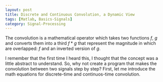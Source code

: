 ```yaml
---
layout: post
title: Discrete and Continuous Convolution, a Dynamic View
tags: [Matlab, Basics-Signals]
category: Signal-Processing
---
```


The convolution is a mathematical operator which takes two functions <span class="inlinecode">$f$</span>, <span class="inlinecode">$g$</span> and converts them into a third <span class="inlinecode">$f*g$</span> <!--break--> that represent the magnitude in which are overlapped: <span class="inlinecode">$f$</span> and an inverted version of <span class="inlinecode">$g$</span>.

 I remember that the first time I heard this, I thought that the concept was a little abstract to understand. So, why not create a program that makes the convolution between two signals step by step? First, let me introduce the math equations for discrete-time and continuos-time convolution.